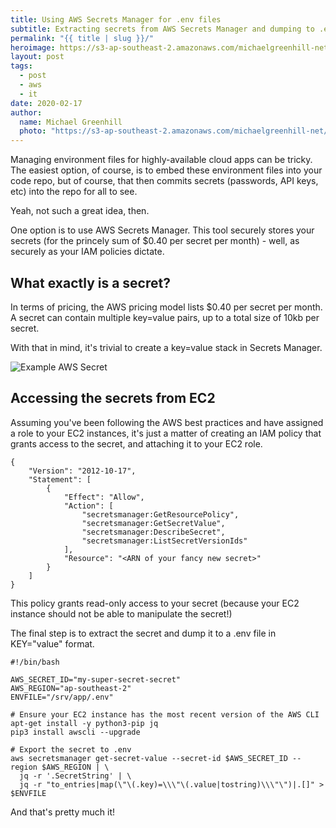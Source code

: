 ```yaml
---
title: Using AWS Secrets Manager for .env files
subtitle: Extracting secrets from AWS Secrets Manager and dumping to .env files, for fun and profit!
permalink: "{{ title | slug }}/"
heroimage: https://s3-ap-southeast-2.amazonaws.com/michaelgreenhill-net/cdn/2020/02/the-outcome-economy-2-638.jpg
layout: post
tags:
  - post
  - aws
  - it
date: 2020-02-17
author: 
  name: Michael Greenhill
  photo: "https://s3-ap-southeast-2.amazonaws.com/michaelgreenhill-net/cdn/2020/02/download.png"
---
```


Managing environment files for highly-available cloud apps can be tricky. The easiest option, of course, is to embed these environment files into your code repo, but of course, that then commits secrets (passwords, API keys, etc) into the repo for all to see.

Yeah, not such a great idea, then.

One option is to use AWS Secrets Manager. This tool securely stores your secrets (for the princely sum of $0.40 per secret per month) - well, as securely as your IAM policies dictate.

## What exactly is a secret?

In terms of pricing, the AWS pricing model lists $0.40 per secret per month. A secret can contain multiple key=value pairs, up to a total size of 10kb per secret.

With that in mind, it's trivial to create a key=value stack in Secrets Manager.

![Example AWS Secret](https://s3-ap-southeast-2.amazonaws.com/michaelgreenhill-net/cdn/2020/02/image-7.png)

## Accessing the secrets from EC2

Assuming you've been following the AWS best practices and have assigned a role to your EC2 instances, it's just a matter of creating an IAM policy that grants access to the secret, and attaching it to your EC2 role.

```
{
    "Version": "2012-10-17",
    "Statement": [
        {
            "Effect": "Allow",
            "Action": [
                "secretsmanager:GetResourcePolicy",
                "secretsmanager:GetSecretValue",
                "secretsmanager:DescribeSecret",
                "secretsmanager:ListSecretVersionIds"
            ],
            "Resource": "<ARN of your fancy new secret>"
        }
    ]
}
```

This policy grants read-only access to your secret (because your EC2 instance should not be able to manipulate the secret!)

The final step is to extract the secret and dump it to a .env file in KEY="value" format.

```
#!/bin/bash

AWS_SECRET_ID="my-super-secret-secret"
AWS_REGION="ap-southeast-2"
ENVFILE="/srv/app/.env"

# Ensure your EC2 instance has the most recent version of the AWS CLI
apt-get install -y python3-pip jq
pip3 install awscli --upgrade

# Export the secret to .env
aws secretsmanager get-secret-value --secret-id $AWS_SECRET_ID --region $AWS_REGION | \
  jq -r '.SecretString' | \
  jq -r "to_entries|map(\"\(.key)=\\\"\(.value|tostring)\\\"\")|.[]" > $ENVFILE
```

And that's pretty much it!